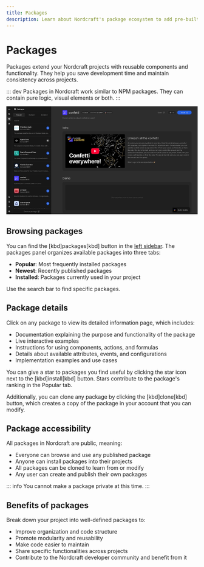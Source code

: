 ```yaml
---
title: Packages
description: Learn about Nordcraft's package ecosystem to add pre-built components, formulas, and actions to your projects, and to share functionality with the community.
---
```


# Packages

Packages extend your Nordcraft projects with reusable components and functionality. They help you save development time and maintain consistency across projects.

::: dev
Packages in Nordcraft work similar to NPM packages. They can contain pure logic, visual elements or both.
:::

![Package overview|16/9](packages.webp)

## Browsing packages

You can find the [kbd]packages[kbd] button in the [left sidebar](/the-editor/overview#left-panel). The packages panel organizes available packages into three tabs:

- **Popular**: Most frequently installed packages
- **Newest**: Recently published packages
- **Installed**: Packages currently used in your project

Use the search bar to find specific packages.

## Package details

Click on any package to view its detailed information page, which includes:

- Documentation explaining the purpose and functionality of the package
- Live interactive examples
- Instructions for using components, actions, and formulas
- Details about available attributes, events, and configurations
- Implementation examples and use cases

You can give a star to packages you find useful by clicking the star icon next to the [kbd]install[kbd] button. Stars contribute to the package's ranking in the Popular tab.

Additionally, you can clone any package by clicking the [kbd]clone[kbd] button, which creates a copy of the package in your account that you can modify.

## Package accessibility

All packages in Nordcraft are public, meaning:

- Everyone can browse and use any published package
- Anyone can install packages into their projects
- All packages can be cloned to learn from or modify
- Any user can create and publish their own packages

::: info
You cannot make a package private at this time.
:::

## Benefits of packages

Break down your project into well-defined packages to:

- Improve organization and code structure
- Promote modularity and reusability
- Make code easier to maintain
- Share specific functionalities across projects
- Contribute to the Nordcraft developer community and benefit from it
